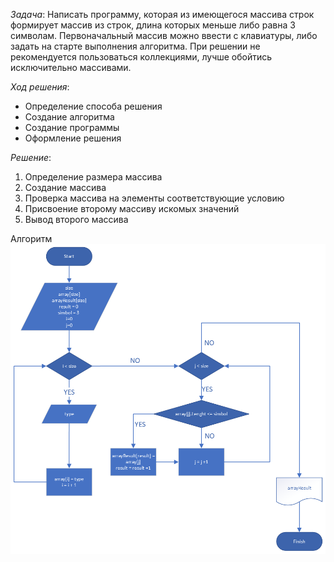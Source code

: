 *Задача*: 
Написать программу, которая из имеющегося массива строк формирует массив из строк, длина которых меньше либо равна 3 символам. Первоначальный массив можно ввести с клавиатуры, либо задать на старте выполнения алгоритма. При решении не рекомендуется пользоваться коллекциями, лучше обойтись исключительно массивами.

*Ход решения*:
 - Определение способа решения
 - Создание алгоритма
 - Создание программы
 - Оформление решения
 

*Решение*:
1. Определение размера массива
2. Создание массива
3. Проверка массива на элементы соответствующие условию
4. Присвоение второму массиву искомых значений
5. Вывод второго массива

Алгоритм
![Алгоритм](Тест1четверть.png)
